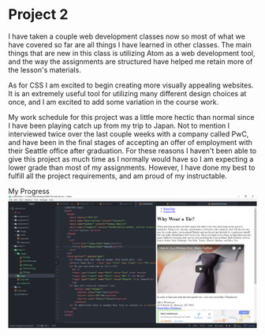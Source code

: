 # Project 2

I have taken a couple web development classes now so most of what we have covered so far are all things I have learned in other classes.  The main things that are new in this class is utilizing Atom as a web development tool, and the way the assignments are structured have helped me retain more of the lesson's materials.

As for CSS I am excited to begin creating more visually appealing websites.  It is an extremely useful tool for utilizing many different design choices at once, and I am excited to add some variation in the course work.

My work schedule for this project was a little more hectic than normal since I have been playing catch up from my trip to Japan.  Not to mention I interviewed twice over the last couple weeks with a company called PwC, and have been in the final stages of accepting an offer of employment with their Seattle office after graduation.  For these reasons I haven't been able to give this project as much time as I normally would have so I am expecting a lower grade than most of my assignments.  However, I have done my best to fulfill all the project requirements, and am proud of my instructable.

My Progress ![progress](./images/project2.PNG)
